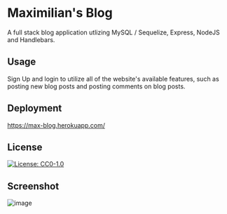 # Maximilian's Blog
A full stack blog application utlizing MySQL / Sequelize, Express, NodeJS and Handlebars.

## Usage
Sign Up and login to utilize all of the website's available features, such as posting new blog posts and posting comments on blog posts.

## Deployment
https://max-blog.herokuapp.com/

## License 
[![License: CC0-1.0](https://img.shields.io/badge/License-CC0_1.0-lightgrey.svg)](http://creativecommons.org/publicdomain/zero/1.0/)

## Screenshot
![image](https://user-images.githubusercontent.com/16532491/216850798-0a2826d4-0a53-4e03-b512-d11db3a95ec5.png)
